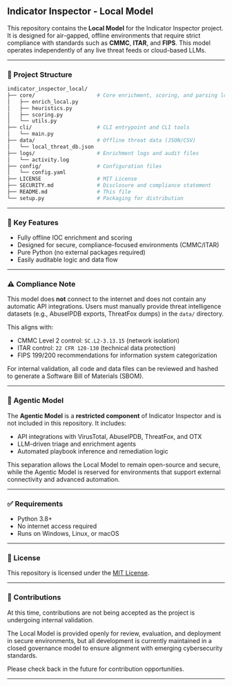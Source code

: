 ## Indicator Inspector - Local Model

This repository contains the **Local Model** for the Indicator Inspector project. It is designed for air-gapped, offline environments that require strict compliance with standards such as **CMMC**, **ITAR**, and **FIPS**. This model operates independently of any live threat feeds or cloud-based LLMs.

---

### 📁 Project Structure

```bash
indicator_inspector_local/
├── core/                    # Core enrichment, scoring, and parsing logic
│   ├── enrich_local.py
│   ├── heuristics.py
│   ├── scoring.py
│   └── utils.py
├── cli/                     # CLI entrypoint and CLI tools
│   └── main.py
├── data/                    # Offline threat data (JSON/CSV)
│   └── local_threat_db.json
├── logs/                    # Enrichment logs and audit files
│   └── activity.log
├── config/                  # Configuration files
│   └── config.yaml
├── LICENSE                  # MIT License
├── SECURITY.md              # Disclosure and compliance statement
├── README.md                # This file
└── setup.py                 # Packaging for distribution
```

---

### 🎯 Key Features

- Fully offline IOC enrichment and scoring
- Designed for secure, compliance-focused environments (CMMC/ITAR)
- Pure Python (no external packages required)
- Easily auditable logic and data flow

---

### ⚠️ Compliance Note

This model does **not** connect to the internet and does not contain any automatic API integrations. Users must manually provide threat intelligence datasets (e.g., AbuseIPDB exports, ThreatFox dumps) in the `data/` directory.

This aligns with:
- CMMC Level 2 control: `SC.L2-3.13.15` (network isolation)
- ITAR control: `22 CFR 120-130` (technical data protection)
- FIPS 199/200 recommendations for information system categorization

For internal validation, all code and data files can be reviewed and hashed to generate a Software Bill of Materials (SBOM).

---

### 🔐 Agentic Model

The **Agentic Model** is a **restricted component** of Indicator Inspector and is not included in this repository. It includes:
- API integrations with VirusTotal, AbuseIPDB, ThreatFox, and OTX
- LLM-driven triage and enrichment agents
- Automated playbook inference and remediation logic

This separation allows the Local Model to remain open-source and secure, while the Agentic Model is reserved for environments that support external connectivity and advanced automation.

---

### ✅ Requirements
- Python 3.8+
- No internet access required
- Runs on Windows, Linux, or macOS

---

### 📜 License
This repository is licensed under the [MIT License](LICENSE).

---

### 🤝 Contributions
At this time, contributions are not being accepted as the project is undergoing internal validation.

The Local Model is provided openly for review, evaluation, and deployment in secure environments, but all development is currently maintained in a closed governance model to ensure alignment with emerging cybersecurity standards.

Please check back in the future for contribution opportunities.

---